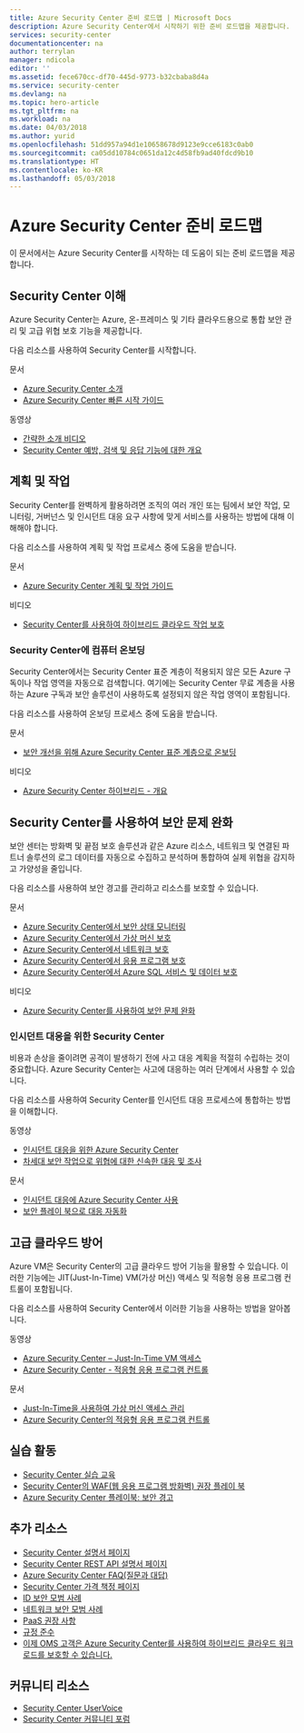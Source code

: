 ```yaml
---
title: Azure Security Center 준비 로드맵 | Microsoft Docs
description: Azure Security Center에서 시작하기 위한 준비 로드맵을 제공합니다.
services: security-center
documentationcenter: na
author: terrylan
manager: ndicola
editor: ''
ms.assetid: fece670cc-df70-445d-9773-b32cbaba8d4a
ms.service: security-center
ms.devlang: na
ms.topic: hero-article
ms.tgt_pltfrm: na
ms.workload: na
ms.date: 04/03/2018
ms.author: yurid
ms.openlocfilehash: 51dd957a94d1e10658678d9123e9cce6183c0ab0
ms.sourcegitcommit: ca05dd10784c0651da12c4d58fb9ad40fdcd9b10
ms.translationtype: HT
ms.contentlocale: ko-KR
ms.lasthandoff: 05/03/2018
---
```

# <a name="azure-security-center-readiness-roadmap"></a>Azure Security Center 준비 로드맵
이 문서에서는 Azure Security Center를 시작하는 데 도움이 되는 준비 로드맵을 제공합니다.

## <a name="understanding-security-center"></a>Security Center 이해
Azure Security Center는 Azure, 온-프레미스 및 기타 클라우드용으로 통합 보안 관리 및 고급 위협 보호 기능을 제공합니다. 

다음 리소스를 사용하여 Security Center를 시작합니다.

문서
* [Azure Security Center 소개](https://docs.microsoft.com/azure/security-center/security-center-intro)
* [Azure Security Center 빠른 시작 가이드](https://docs.microsoft.com/azure/security-center/security-center-get-started)

동영상
* [간략한 소개 비디오](https://azure.microsoft.com/resources/videos/introduction-to-azure-security-center/)
* [Security Center 예방, 검색 및 응답 기능에 대한 개요](https://azure.microsoft.com/resources/videos/azurecon-2015-new-azure-security-center-helps-you-prevent-detect-and-respond-to-threats/)

## <a name="planning-and-operations"></a>계획 및 작업
Security Center를 완벽하게 활용하려면 조직의 여러 개인 또는 팀에서 보안 작업, 모니터링, 거버넌스 및 인시던트 대응 요구 사항에 맞게 서비스를 사용하는 방법에 대해 이해해야 합니다.

다음 리소스를 사용하여 계획 및 작업 프로세스 중에 도움을 받습니다.


문서
* [Azure Security Center 계획 및 작업 가이드](https://docs.microsoft.com/azure/security-center/security-center-planning-and-operations-guide)

비디오
* [Security Center를 사용하여 하이브리드 클라우드 작업 보호](https://mva.microsoft.com/training-courses/hybrid-cloud-workload-protection-with-azure-security-center-18173?l=X4WqTA3jE_1106218965)

### <a name="onboarding-computers-to-security-center"></a>Security Center에 컴퓨터 온보딩
Security Center에서는 Security Center 표준 계층이 적용되지 않은 모든 Azure 구독이나 작업 영역을 자동으로 검색합니다. 여기에는 Security Center 무료 계층을 사용하는 Azure 구독과 보안 솔루션이 사용하도록 설정되지 않은 작업 영역이 포함됩니다.

다음 리소스를 사용하여 온보딩 프로세스 중에 도움을 받습니다.

문서
* [보안 개선을 위해 Azure Security Center 표준 계층으로 온보딩](https://docs.microsoft.com/azure/security-center/security-center-onboarding)

비디오
* [Azure Security Center 하이브리드 - 개요](https://youtu.be/NMa4L_M597k)

## <a name="mitigating-security-issues-using-security-center"></a>Security Center를 사용하여 보안 문제 완화
보안 센터는 방화벽 및 끝점 보호 솔루션과 같은 Azure 리소스, 네트워크 및 연결된 파트너 솔루션의 로그 데이터를 자동으로 수집하고 분석하며 통합하여 실제 위협을 감지하고 가양성을 줄입니다.

다음 리소스를 사용하여 보안 경고를 관리하고 리소스를 보호할 수 있습니다.

문서    
* [Azure Security Center에서 보안 상태 모니터링](https://docs.microsoft.com/azure/security-center/security-center-monitoring)
* [Azure Security Center에서 가상 머신 보호](https://docs.microsoft.com/azure/security-center/security-center-virtual-machine-recommendations)
* [Azure Security Center에서 네트워크 보호](https://docs.microsoft.com/azure/security-center/security-center-network-recommendations)
* [Azure Security Center에서 응용 프로그램 보호](https://docs.microsoft.com/azure/security-center/security-center-application-recommendations)
* [Azure Security Center에서 Azure SQL 서비스 및 데이터 보호](https://docs.microsoft.com/azure/security-center/security-center-sql-service-recommendations)


비디오   
* [Azure Security Center를 사용하여 보안 문제 완화](https://channel9.msdn.com/Blogs/Azure-Security-Videos/Mitigating-Security-Issues-using-Azure-Security-Center)

### <a name="security-center-for-incident-response"></a>인시던트 대응을 위한 Security Center
비용과 손상을 줄이려면 공격이 발생하기 전에 사고 대응 계획을 적절히 수립하는 것이 중요합니다. Azure Security Center는 사고에 대응하는 여러 단계에서 사용할 수 있습니다.

다음 리소스를 사용하여 Security Center를 인시던트 대응 프로세스에 통합하는 방법을 이해합니다.

동영상  
* [인시던트 대응을 위한 Azure Security Center](https://channel9.msdn.com/Blogs/Azure-Security-Videos/Azure-Security-Center-in-Incident-Response)
* [차세대 보안 작업으로 위협에 대한 신속한 대응 및 조사](https://youtu.be/e8iFCz5RM4g)

문서    
* [인시던트 대응에 Azure Security Center 사용](https://docs.microsoft.com/azure/security-center/security-center-incident-response)
* [보안 플레이 북으로 대응 자동화](https://docs.microsoft.com/azure/security-center/security-center-playbooks)

## <a name="advanced-cloud-defense"></a>고급 클라우드 방어

Azure VM은 Security Center의 고급 클라우드 방어 기능을 활용할 수 있습니다. 이러한 기능에는 JIT(Just-In-Time) VM(가상 머신) 액세스 및 적응형 응용 프로그램 컨트롤이 포함됩니다.

다음 리소스를 사용하여 Security Center에서 이러한 기능을 사용하는 방법을 알아봅니다.

동영상  
* [Azure Security Center – Just-In-Time VM 액세스](https://youtu.be/UOQb2FcdQnU)
* [Azure Security Center - 적응형 응용 프로그램 컨트롤](https://youtu.be/wWWekI1Y9ck)

문서    
* [Just-In-Time을 사용하여 가상 머신 액세스 관리](https://docs.microsoft.com/azure/security-center/security-center-just-in-time)
* [Azure Security Center의 적응형 응용 프로그램 컨트롤](https://docs.microsoft.com/azure/security-center/security-center-adaptive-application)

## <a name="hands-on-activities"></a>실습 활동

* [Security Center 실습 교육](https://www.microsoft.com/handsonlabs/SelfPacedLabs/?storyGuid=78871abf-6f35-4aa0-840f-d801f5cdbd72)
* [Security Center의 WAF(웹 응용 프로그램 방화벽) 권장 플레이 북](https://gallery.technet.microsoft.com/ASC-Playbook-Protect-38bd47ff)
* [Azure Security Center 플레이북: 보안 경고](https://gallery.technet.microsoft.com/Azure-Security-Center-f621a046)

## <a name="additional-resources"></a>추가 리소스
* [Security Center 설명서 페이지](https://docs.microsoft.com/azure/security-center/)
* [Security Center REST API 설명서 페이지](https://msdn.microsoft.com/library/mt704034.aspx)
* [Azure Security Center FAQ(질문과 대답)](https://docs.microsoft.com/azure/security-center/security-center-faq)
* [Security Center 가격 책정 페이지](https://azure.microsoft.com/pricing/details/security-center/)
* [ID 보안 모범 사례](https://docs.microsoft.com/azure/security/azure-security-identity-management-best-practices)
* [네트워크 보안 모범 사례](https://docs.microsoft.com/azure/security/azure-security-network-security-best-practices)
* [PaaS 권장 사항](https://docs.microsoft.com/azure/security/security-paas-deployments)
* [규정 준수](https://www.microsoft.com/trustcenter/Compliance/Due-Diligence-Checklist)
* [이제 OMS 고객은 Azure Security Center를 사용하여 하이브리드 클라우드 워크로드를 보호할 수 있습니다.](https://blogs.technet.microsoft.com/msoms/2017/09/25/oms-customers-can-now-use-azure-security-center-to-protect-their-hybrid-cloud-workloads/)

## <a name="community-resources"></a>커뮤니티 리소스

* [Security Center UserVoice](https://feedback.azure.com/forums/347535-azure-security-center)
* [Security Center 커뮤니티 포럼](https://social.msdn.microsoft.com/Forums/azure/en-US/home?forum=AzureSecurityCenter)



